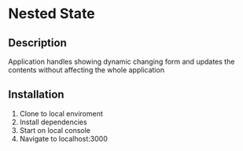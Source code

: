 # Nested State

## Description

Application handles showing dynamic changing form
and updates the contents without affecting the 
whole application

## Installation

1. Clone to local enviroment
1. Install dependencies
1. Start on local console
1. Navigate to localhost:3000